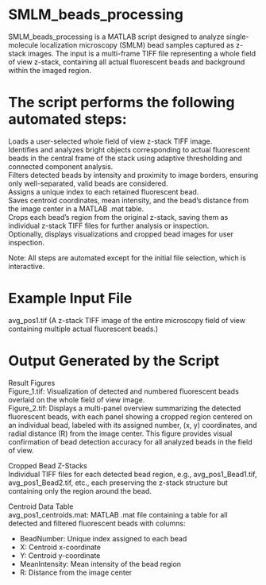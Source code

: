 # SMLM_beads_processing
SMLM_beads_processing is a MATLAB script designed to analyze single-molecule localization microscopy (SMLM) bead samples captured as z-stack images. The input is a multi-frame TIFF file representing a whole field of view z-stack, containing all actual fluorescent beads and background within the imaged region.

# The script performs the following automated steps:
Loads a user-selected whole field of view z-stack TIFF image.\
Identifies and analyzes bright objects corresponding to actual fluorescent beads in the central frame of the stack using adaptive thresholding and connected component analysis.\
Filters detected beads by intensity and proximity to image borders, ensuring only well-separated, valid beads are considered.\
Assigns a unique index to each retained fluorescent bead.\
Saves centroid coordinates, mean intensity, and the bead’s distance from the image center in a MATLAB .mat table.\
Crops each bead’s region from the original z-stack, saving them as individual z-stack TIFF files for further analysis or inspection.\
Optionally, displays visualizations and cropped bead images for user inspection.

Note: All steps are automated except for the initial file selection, which is interactive.

# Example Input File
avg_pos1.tif
(A z-stack TIFF image of the entire microscopy field of view containing multiple actual fluorescent beads.)

# Output Generated by the Script
Result Figures\
Figure_1.tif: Visualization of detected and numbered fluorescent beads overlaid on the whole field of view image.\
Figure_2.tif: Displays a multi-panel overview summarizing the detected fluorescent beads, with each panel showing a cropped region centered on an individual bead, labeled with its assigned number, (x, y) coordinates, and radial distance (R) from the image center. This figure provides visual confirmation of bead detection accuracy for all analyzed beads in the field of view.

Cropped Bead Z-Stacks\
Individual TIFF files for each detected bead region, e.g., avg_pos1_Bead1.tif, avg_pos1_Bead2.tif, etc., each preserving the z-stack structure but containing only the region around the bead.

Centroid Data Table\
avg_pos1_centroids.mat: MATLAB .mat file containing a table for all detected and filtered fluorescent beads with columns:
  - BeadNumber: Unique index assigned to each bead
  - X: Centroid x-coordinate
  - Y: Centroid y-coordinate
  - MeanIntensity: Mean intensity of the bead region
  - R: Distance from the image center
